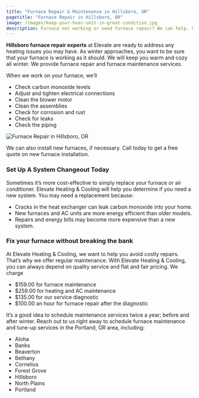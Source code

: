 ```yaml
---
title: "Furnace Repair & Maintenance in Hillsboro, OR"
pagetitle: "Furnace Repair in Hillsboro, OR"
image: /images/keep-your-hvac-unit-in-great-condition.jpg
description: Furnace not working or need furnace repair? We can help. Call Elevate Heating & Cooling now to schedule an appointment.
---
```


**Hillsboro furnace repair experts** at Elevate are ready to address any heating issues you may have. As winter approaches, you want to be sure that your furnace is working as it should. We will keep you warm and cozy all winter. We provide furnace repair and furnace maintenance services.

<div class="h-grid-col-2-1">
<div>
When we work on your furnace, we’ll

- Check carbon monoxide levels
- Adjust and tighten electrical connections
- Clean the blower motor
- Clean the assemblies
- Check for corrosion and rust
- Check for leaks
- Check the piping
</div>

![Furnace Repair in Hillsboro, OR](/images/fix-your-furnace-without-breaking-the-bank.jpg)

</div>

We can also install new furnaces, if necessary. Call today to get a free quote on new furnace installation.

### Set Up A System Changeout Today

Sometimes it’s more cost-effective to simply replace your furnace or air conditioner. Elevate Heating & Cooling will help you determine if you need a new system. You may need a replacement because:

- Cracks in the heat exchanger can leak carbon monoxide into your home.
- New furnaces and AC units are more energy efficient than older models.
- Repairs and energy bills may become more expensive than a new system.

### Fix your furnace without breaking the bank

At Elevate Heating & Cooling, we want to help you avoid costly repairs. That’s why we offer regular maintenance. With Elevate Heating & Cooling, you can always depend on quality service and flat and fair pricing. We charge

- $159.00 for furnace maintenance
- $259.00 for heating and AC maintenance
- $135.00 for our service diagnostic
- $100.00 an hour for furnace repair after the diagnostic

It’s a good idea to schedule maintenance services twice a year; before and after winter. Reach out to us right away to schedule furnace maintenance and tune-up services in the Portland, OR area, including:

- Aloha
- Banks
- Beaverton
- Bethany
- Cornelius
- Forest Grove
- Hillsboro
- North Plains
- Portland